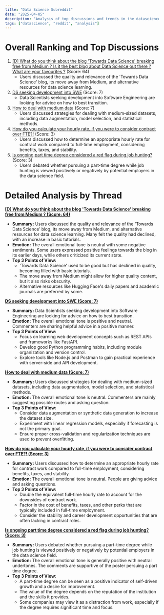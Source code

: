 ```yaml
---
title: "Data Science Subreddit"
date: "2025-04-05"
description: "Analysis of top discussions and trends in the datascience subreddit"
tags: ["datascience", "reddit", "analysis"]
---
```


# Overall Ranking and Top Discussions
1.  [[D] What do you think about the blog 'Towards Data Science' breaking free from Medium ? Is it the best blog about Data Science out there ? What are your favourites ?](https://www.reddit.com/r/datascience/comments/1jrx6qg/what_do_you_think_about_the_blog_towards_data/) (Score: 64)
    *   Users discussed the quality and relevance of the 'Towards Data Science' blog, its move away from Medium, and alternative resources for data science learning.
2.  [DS seeking development into SWE](https://www.reddit.com/r/datascience/comments/1jrz1k5/ds_seeking_development_into_swe/) (Score: 7)
    *   Data Scientists seeking development into Software Engineering are looking for advice on how to best transition.
3.  [How to deal with medium data](https://www.reddit.com/r/datascience/comments/1js1sgj/how_to_deal_with_medium_data/) (Score: 7)
    *   Users discussed strategies for dealing with medium-sized datasets, including data augmentation, model selection, and statistical methods.
4.  [How do you calculate your hourly rate, if you were to consider contract over FTE?!](https://www.reddit.com/r/datascience/comments/1jrr35h/how_do_you_calculate_your_hourly_rate_if_you_were/) (Score: 3)
    *   Users discussed how to determine an appropriate hourly rate for contract work compared to full-time employment, considering benefits, taxes, and stability.
5.  [Is ongoing part time degree considered a red flag during job hunting?](https://www.reddit.com/r/datascience/comments/1js5jby/is_ongoing_part_time_degree_considered_a_red_flag/) (Score: 3)
    *   Users debated whether pursuing a part-time degree while job hunting is viewed positively or negatively by potential employers in the data science field.

# Detailed Analysis by Thread
**[[D] What do you think about the blog 'Towards Data Science' breaking free from Medium ? (Score: 64)](https://www.reddit.com/r/datascience/comments/1jrx6qg/what_do_you_think_about_the_blog_towards_data/)**
*   **Summary:** Users discussed the quality and relevance of the 'Towards Data Science' blog, its move away from Medium, and alternative resources for data science learning. Many felt the quality had declined, with an increase in basic tutorials.
*   **Emotion:** The overall emotional tone is neutral with some negative sentiments. Some users expressed positive feelings towards the blog in its earlier days, while others criticized its current state.
*   **Top 3 Points of View:**
    *   'Towards Data Science' used to be good but has declined in quality, becoming filled with basic tutorials.
    *   The move away from Medium might allow for higher quality content, but it also risks obscurity.
    *   Alternative resources like Hugging Face's daily papers and academic journals are preferred by some.

**[DS seeking development into SWE (Score: 7)](https://www.reddit.com/r/datascience/comments/1jrz1k5/ds_seeking_development_into_swe/)**
*   **Summary:** Data Scientists seeking development into Software Engineering are looking for advice on how to best transition.
*   **Emotion:** The overall emotional tone is positive and neutral. Commenters are sharing helpful advice in a positive manner.
*   **Top 3 Points of View:**
    *   Focus on learning web development concepts such as REST APIs and frameworks like FastAPI.
    *   Develop good Python programming habits, including module organization and version control.
    *   Explore tools like Node.js and Postman to gain practical experience with server-side and API development.

**[How to deal with medium data (Score: 7)](https://www.reddit.com/r/datascience/comments/1js1sgj/how_to_deal_with_medium_data/)**
*   **Summary:** Users discussed strategies for dealing with medium-sized datasets, including data augmentation, model selection, and statistical methods.
*   **Emotion:** The overall emotional tone is neutral. Commenters are mainly suggesting possible routes and asking question.
*   **Top 3 Points of View:**
    *   Consider data augmentation or synthetic data generation to increase the dataset size.
    *   Experiment with linear regression models, especially if forecasting is not the primary goal.
    *   Ensure proper cross-validation and regularization techniques are used to prevent overfitting.

**[How do you calculate your hourly rate, if you were to consider contract over FTE?! (Score: 3)](https://www.reddit.com/r/datascience/comments/1jrr35h/how_do_you_calculate_your_hourly_rate_if_you_were/)**
*   **Summary:** Users discussed how to determine an appropriate hourly rate for contract work compared to full-time employment, considering benefits, taxes, and stability.
*   **Emotion:** The overall emotional tone is neutral. People are giving advice and asking questions.
*   **Top 3 Points of View:**
    *   Double the equivalent full-time hourly rate to account for the downsides of contract work.
    *   Factor in the cost of benefits, taxes, and other perks that are typically included in full-time employment.
    *   Consider the stability and career development opportunities that are often lacking in contract roles.

**[Is ongoing part time degree considered a red flag during job hunting? (Score: 3)](https://www.reddit.com/r/datascience/comments/1js5jby/is_ongoing_part_time_degree_considered_a_red_flag/)**
*   **Summary:** Users debated whether pursuing a part-time degree while job hunting is viewed positively or negatively by potential employers in the data science field.
*   **Emotion:** The overall emotional tone is generally positive with neutral undertones. The comments are supportive of the poster persuing a part time degree.
*   **Top 3 Points of View:**
    *   A part-time degree can be seen as a positive indicator of self-driven growth and a desire for improvement.
    *   The value of the degree depends on the reputation of the institution and the skills it provides.
    *   Some companies may view it as a distraction from work, especially if the degree requires significant time and focus.
